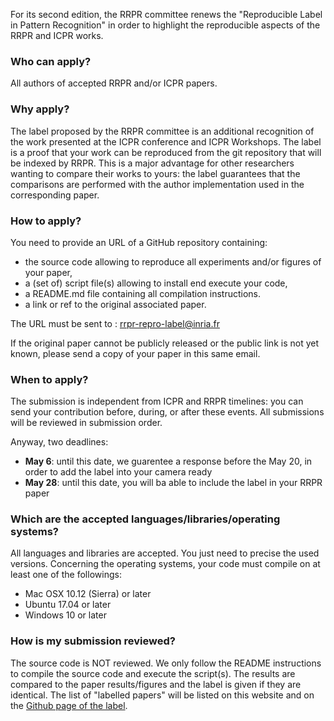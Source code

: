 For its second edition, the RRPR committee renews the "Reproducible Label in Pattern Recognition" in order to highlight the reproducible aspects of the RRPR and ICPR works.

### Who can apply?

All authors of accepted RRPR and/or ICPR papers.

### Why apply?

The label proposed by the RRPR committee is an additional recognition of the work presented at the ICPR conference and ICPR Workshops. The label is a proof that your work can be reproduced from the git repository that will be indexed by RRPR. This is a major advantage for other researchers wanting to compare their works to yours: the label guarantees that the comparisons are performed with the author implementation used in the corresponding paper.

### How to apply?

You need to provide an URL of a GitHub repository containing:

- the source code allowing to reproduce all experiments and/or figures of your paper,
- a (set of) script file(s) allowing to install end execute your code,
- a README.md file containing all compilation instructions.
- a link or ref to the original associated paper.

The URL must be sent to : <rrpr-repro-label@inria.fr>

If the original paper cannot be publicly released or the public link is not yet known, please send a copy of your paper in this same email.

### When to apply?

The submission is independent from ICPR and RRPR timelines: you can send your contribution before, during, or after these events. All submissions will be reviewed in submission order.

Anyway, two deadlines:
- **May 6**: until this date, we guarentee a response before the May 20, in order to add the label into your camera ready
- **May 28**: until this date, you will ba able to include the label in your RRPR paper

### Which are the accepted languages/libraries/operating systems?

All languages and libraries are accepted. You just need to precise the used versions.
Concerning the operating systems, your code must compile on at least one of the followings:

- Mac OSX 10.12 (Sierra) or later
- Ubuntu 17.04 or later
- Windows 10 or later

### How is my submission reviewed?

The source code is NOT reviewed. We only follow the README instructions to compile the source code and execute the script(s). The results are compared to the paper results/figures and the label is given if they are identical. The list of "labelled papers" will be listed on this website and on the [Github page of the label](https://github.com/RLPR).
